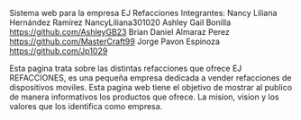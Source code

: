 Sistema web para la empresa EJ Refacciones
Integrantes: 
Nancy Liliana Hernández Ramírez NancyLiliana301020 
Ashley Gail Bonilla https://github.com/AshleyGB23 
Brian Daniel Almaraz Perez https://github.com/MasterCraft99 
Jorge Pavon Espinoza https://github.com/Jp1029

Esta pagina trata sobre las distintas refacciones que ofrece EJ REFACCIONES, es una pequeña empresa dedicada a vender refacciones de dispositivos moviles. Esta pagina web tiene el objetivo de mostrar al publico de manera informativos los productos que ofrece. La mision, vision y los valores que los identifica como empresa.

